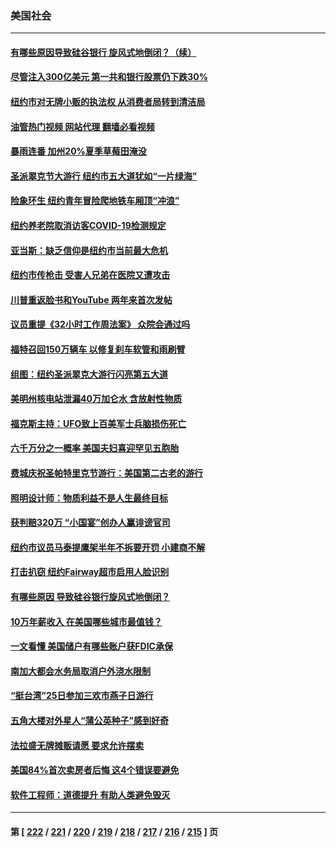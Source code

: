### 美国社会
---
#### [有哪些原因导致硅谷银行 旋风式地倒闭？（续）](../../pages/ncid1078160/n13952975.md?03190045) 
#### [尽管注入300亿美元 第一共和银行股票仍下跌30%](../../pages/ncid1078160/n13952956.md?03190045) 
#### [纽约市对无牌小贩的执法权 从消费者局转到清洁局](../../pages/ncid1078160/n13952893.md?03190045) 
#### [油管热门视频 网站代理 翻墙必看视频](http://138.2.39.72:81/youtube.html?epic-marker?03190045)
#### [暴雨连番 加州20%夏季草莓田淹没](../../pages/ncid1078160/n13952723.md?03190045) 
#### [圣派翠克节大游行 纽约市五大道犹如“一片绿海”](../../pages/ncid1078160/n13952890.md?03190045) 
#### [险象环生 纽约青年冒险爬地铁车厢顶“冲浪”](../../pages/ncid1078160/n13952906.md?03190045) 
#### [纽约养老院取消访客COVID-19检测规定](../../pages/ncid1078160/n13952913.md?03190045) 
#### [亚当斯：缺乏信仰是纽约市当前最大危机](../../pages/ncid1078160/n13952915.md?03190045) 
#### [纽约市传枪击 受害人兄弟在医院又遭攻击](../../pages/ncid1078160/n13952917.md?03190045) 
#### [川普重返脸书和YouTube 两年来首次发帖](../../pages/ncid1078160/n13952650.md?03190045) 
#### [议员重提《32小时工作周法案》 众院会通过吗](../../pages/ncid1078160/n13952652.md?03190045) 
#### [福特召回150万辆车 以修复刹车软管和雨刷臂](../../pages/ncid1078160/n13952651.md?03190045) 
#### [组图：纽约圣派翠克大游行闪亮第五大道](../../pages/ncid1078160/n13952657.md?03190045) 
#### [美明州核电站泄漏40万加仑水 含放射性物质](../../pages/ncid1078160/n13952549.md?03190045) 
#### [福克斯主持：UFO致上百美军士兵脑损伤死亡](../../pages/ncid1078160/n13952579.md?03190045) 
#### [六千万分之一概率 美国夫妇喜迎罕见五胞胎](../../pages/ncid1078160/n13952236.md?03190045) 
#### [费城庆祝圣帕特里克节游行：美国第二古老的游行](../../pages/ncid1078160/n13952546.md?03190045) 
#### [照明设计师：物质利益不是人生最终目标](../../pages/ncid1078160/n13951741.md?03190045) 
#### [获判赔320万 “小国宴”创办人赢诽谤官司](../../pages/ncid1078160/n13952091.md?03190045) 
#### [纽约市议员马泰提鹰架半年不拆要开罚 小建商不解](../../pages/ncid1078160/n13952105.md?03190045) 
#### [打击扒窃 纽约Fairway超市启用人脸识别](../../pages/ncid1078160/n13952087.md?03190045) 
#### [有哪些原因 导致硅谷银行旋风式地倒闭？](../../pages/ncid1078160/n13952136.md?03190045) 
#### [10万年薪收入 在美国哪些城市最值钱？](../../pages/ncid1078160/n13952119.md?03190045) 
#### [一文看懂 美国储户有哪些账户获FDIC承保](../../pages/ncid1078160/n13951850.md?03190045) 
#### [南加大都会水务局取消户外浇水限制](../../pages/ncid1078160/n13951979.md?03190045) 
#### [“挺台湾”25日参加三欢市燕子日游行](../../pages/ncid1078160/n13951951.md?03190045) 
#### [五角大楼对外星人“蒲公英种子”感到好奇](../../pages/ncid1078160/n13951801.md?03190045) 
#### [法拉盛无牌摊贩请愿 要求允许摆卖](../../pages/ncid1078160/n13951309.md?03190045) 
#### [美国84%首次卖房者后悔 这4个错误要避免](../../pages/ncid1078160/n13951133.md?03190045) 
#### [软件工程师：道德提升 有助人类避免毁灭](../../pages/ncid1078160/n13950134.md?03190045) 

---
#### 第 [ [222](./222.md?03190045) / [221](./221.md?03190045) / [220](./220.md?03190045) / [219](./219.md?03190045) / [218](./218.md?03190045) / [217](./217.md?03190045) / [216](./216.md?03190045) / [215](./215.md?03190045) ] 页
